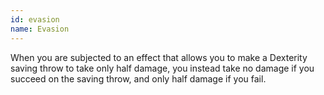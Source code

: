 ```yaml
---
id: evasion
name: Evasion
---
```

When you are subjected to an effect that allows you to make a Dexterity saving throw to take only half damage, 
you instead take no damage if you succeed on the saving throw, and only half damage if you fail.